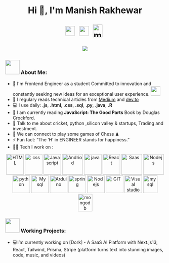 <h1 align="center">Hi 👋, I'm Manish Rakhewar
<p align="center">

<a href="https://twitter.com/rakhewar_manish" target="blank"><img align="center" src="https://www.vectorlogo.zone/logos/twitter/twitter-official.svg" alt="rakhewar_manish" height="30" width="30" /></a>&nbsp;
<a href="https://www.linkedin.com/in/manish-rakhewar-8977a7212/" target="blank"><img align="center" src="https://www.vectorlogo.zone/logos/linkedin/linkedin-icon.svg" alt="manish-rakhewar" height="30" width="30" /></a>&nbsp;
<a href="https://discord.com/channels/@me" target="blank"><img align="center" src="https://www.vectorlogo.zone/logos/discord/discord-tile.svg" alt="manish5463" height="40" width="30" /></a>&nbsp;
</p>

![](https://camo.githubusercontent.com/992babdffd8c74a1502de375fbdf7e4d54773242/68747470733a2f2f6d656469612e67697068792e636f6d2f6d656469612f53576f536b4e36447854737a71494b4571762f67697068792e676966)

### <img src="https://github.com/TheDudeThatCode/TheDudeThatCode/blob/master/Assets/Developer.gif" width="45" /> About Me:
- 🏦 I'm Frontend Engineer as a student Committed to innovation and constantly seeking new ideas for an exceptional user experience.
      <img src="https://media.giphy.com/media/WUlplcMpOCEmTGBtBW/giphy.gif" width="30">
- 📝 I regulary reads technical articles from [Medium](https://medium.com/) and [dev.to](https://dev.to/)
- 💻 I use daily: **.js**, **.html**, **.css**, **.sql**, **.py**, **.java**, **.R**
- 📖 I am currently reading **JavaScript: The Good Parts** Book by Douglas Crockford.
- 💬 Talk to me about cricket, python ,silicon valley & startups, Trading and investment.
- 👯 We can connect to play some games of Chess ♟
- ⚡ Fun fact: “The ‘H’ in ENGINEER stands for happiness.”
- 🧑‍💻 Tech I work on :

<p align="center">
      <img src="https://www.vectorlogo.zone/logos/w3_html5/w3_html5-icon.svg" alt="HTML" width="55" height="65"/> 
      <img src="https://www.vectorlogo.zone/logos/w3_css/w3_css-icon.svg" alt="css" width="55" height="65"/> 
      <img src="https://www.vectorlogo.zone/logos/javascript/javascript-icon.svg" alt="Javascript" width="55" height="65"/> 
      <img src="https://www.vectorlogo.zone/logos/android/android-icon.svg" alt="Andriod" width="65" height="65"/> 
      <img src="https://www.vectorlogo.zone/logos/java/java-icon.svg" alt="java" width="55" height="65"/> 
      <img src="https://www.vectorlogo.zone/logos/reactjs/reactjs-icon.svg" alt="React" width="55" height="65"/> 
      <img src="https://www.vectorlogo.zone/logos/sass-lang/sass-lang-icon.svg" alt="Saas" width="65" height="65"/>
      <img src="https://www.vectorlogo.zone/logos/nodejs/nodejs-horizontal.svg" alt="Nodejs" width="65" height="65"/>
      <img src="https://www.vectorlogo.zone/logos/python/python-icon.svg" alt="python" width="55" height="55"/>
      <img src="https://www.vectorlogo.zone/logos/mysql/mysql-ar21.svg" alt="My sql" width="55" height="55"/>
      <img src="https://www.vectorlogo.zone/logos/arduino/arduino-icon.svg" alt="Arduino" width="55" height="55"/>
      <img src="https://www.vectorlogo.zone/logos/springio/springio-icon.svg" alt="spring" width="55" height="55"/>
      <img src="https://www.vectorlogo.zone/logos/nodejs/nodejs-icon.svg" alt="Nodejs" width="55" height="55"/>
      <img src="https://www.vectorlogo.zone/logos/git-scm/git-scm-icon.svg" alt="GIT" width="55" height="55"/> 
      <img src="https://www.vectorlogo.zone/logos/visualstudio_code/visualstudio_code-icon.svg" alt="Visual studio code" width="55" height="55"/> 
      <img src="https://www.vectorlogo.zone/logos/mysql/mysql-icon.svg" alt="mysql" width="45" height="55"/>
      <img src="https://www.vectorlogo.zone/logos/mongodb/mongodb-icon.svg" alt="mongodb" width="45" height="55"/>
</p>
<h3> <img src="https://github.com/TheDudeThatCode/TheDudeThatCode/blob/master/Assets/Developer.gif" width="45" /> Working Projects:</h3>

  - 💻I’m currently working on [Dork] - A SaaS AI Platform with Next.js13, React, Tailwind, Prisma, Stripe (platform turns text into stunning images, code, music, and videos)


